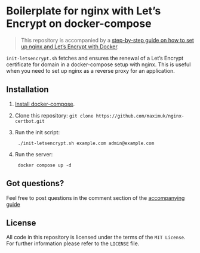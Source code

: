 # Boilerplate for nginx with Let’s Encrypt on docker-compose

> This repository is accompanied by a [step-by-step guide on how to set up nginx and Let’s Encrypt with Docker](https://medium.com/@pentacent/nginx-and-lets-encrypt-with-docker-in-less-than-5-minutes-b4b8a60d3a71).

`init-letsencrypt.sh` fetches and ensures the renewal of a Let’s Encrypt certificate for domain in a docker-compose setup with nginx.
This is useful when you need to set up nginx as a reverse proxy for an application.

## Installation
1. [Install docker-compose](https://docs.docker.com/compose/install/#install-compose).

2. Clone this repository: `git clone https://github.com/maximuk/nginx-certbot.git`

3. Run the init script:

        ./init-letsencrypt.sh example.com admin@example.com

4. Run the server:

        docker compose up -d

## Got questions?
Feel free to post questions in the comment section of the [accompanying guide](https://medium.com/@pentacent/nginx-and-lets-encrypt-with-docker-in-less-than-5-minutes-b4b8a60d3a71)

## License
All code in this repository is licensed under the terms of the `MIT License`. For further information please refer to the `LICENSE` file.
